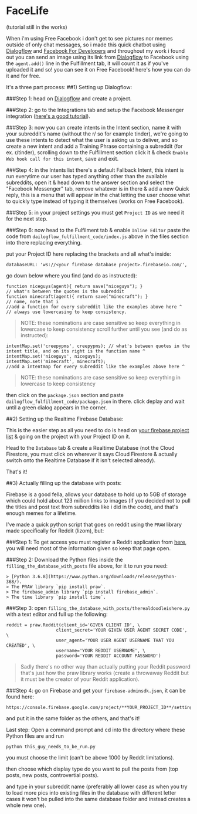 # FaceLife
(tutorial still in the works)

  When i'm using Free Facebook i don't get to see pictures nor memes outside of only chat messages, so i made this quick chatbot using [Dialogflow](https://dialogflow.com) and [Facebook For Developers](https://developers.facebook.com) and throughout my work i found out you can send an image using its link from [Dialogflow](https://dialogflow.com) to Facebook using the `agent.add()` line in the Fulfillment tab, it will count it as if you've uploaded it and so! you can see it on Free Facebook! here's how you can do it and for free.
  
  It's a three part process:
  ##1) Setting up Dialogflow:
  
  ###Step 1:
  head on [Dialogflow](https://dialogflow.com) and create a project.
  
  ###Step 2:
  go to the Integrations tab and setup the Facebook Messenger integration ([here's a good tutorial](https://www.youtube.com/watch?v=-2hE3YHsuBQ)).
  
  ###Step 3:
  now you can create intents in the Intent section, name it with your subreddit's name (without the r/ so for example tinder), we're going to use these intents to detect what the user is asking us to deliver, and so create a new intent and add a Training Phrase containing a subreddit (for ex. r/tinder), scrolling down to the Fulfillment section click it & check `Enable Web hook call for this intent`, save and exit.
  
  ###Step 4:
  in the Intents list there's a default Fallback Intent, this intent is run everytime our user has typed anything other than the available subreddits, open it & head down to the answer section and select the "Facebook Messenger" tab, remove whatever is in there & add a new Quick reply, this is a menu that will appear in the chat letting the user choose what to quickly type instead of typing it themselves (works on Free Facebook).
  
  ###Step 5:
  in your project settings you must get `Project ID` as we need it for the next step.
  
  ###Step 6:
  now head to the Fulfilment tab & enable `Inline Editor` paste the code from `dailogflow_fulfillment_code/index.js` above in the files section into there replacing everything.
  
  put your Project ID here replacing the brackets and all what's inside:
  ```
  databaseURL: 'ws://<your firebase database project>.firebaseio.com/',
  ```
  
  go down below where you find (and do as instructed):
  ```
  function niceguys(agent){ return save("niceguys"); }                 // what's between the quotes is the subreddit
  function minecraft(agent){ return save("minecraft"); }               // name, note that i
  //add a function for every subreddit like the examples above here ^  // always use lowercasing to keep consistency.
  ```
  >NOTE: these nominations are case sensitive so keep everything in lowercase to keep consistency
  >scroll further until you see (and do as instructed):
  ```
  intentMap.set('creepypms', creepypms); // what's between quotes in the intent title, and on its right is the function name ^
  intentMap.set('niceguys', niceguys);
  intentMap.set('minecraft', minecraft);
  //add a intentmap for every subreddit like the examples above here ^
  ```
  >NOTE: these nominations are case sensitive so keep everything in lowercase to keep consistency
  
  
  
  then click on the `package.json` section and paste `dailogflow_fulfillment_code/package.json` in there.
  click deplay and wait until a green dialog appears in the corner.
  
   ##2) Setting up the Realtime Firebase Database:
  
  This is the easier step as all you need to do is head on [your firebase project list](https://console.firebase.google.com/u/0/) & going on the project with your Project ID on it.
  
  Head to the `Database` tab & create a Realtime Database (not the Cloud Firestore, you must click on wherever it says Cloud Firestore & actually switch onto the Realtime Database if it isn't selected already).
  
  That's it!
  
  ##3) Actually filling up the database with posts:
  
  Firebase is a good fella, allows your database to hold up to 5GB of storage which could hold about 123 million links to images (if you decided not to pull the titles and post text from subreddits like i did in the code), and that's enough memes for a lifetime.
  
  I've made a quick python script that goes on reddit using the `PRAW` library made specifically for Reddit (lizom), but:
  
  ###Step 1:
  To get access you must register a Reddit application from [here](https://www.reddit.com/prefs/apps/), you will need most of the information given so keep that page open.
  
  ###Step 2:
  Download the Python files inside the `filling_the_database_with_posts` file above, for it to run you need:
  
    > [Python 3.6.8](https://www.python.org/downloads/release/python-368/).
    > The PRAW library `pip install praw`.
    > The firebase_admin library `pip install firebase_admin`.
    > The time library `pip install time`.
    
  ###Step 3:
  open `filling_the_database_with_posts/therealdoodleishere.py` with a text editor and full up the following:
  ```
  reddit = praw.Reddit(client_id='GIVEN CLIENT ID', \
                     client_secret='YOUR GIVEN USER AGENT SECRET CODE', \
                     user_agent='YOUR USER AGENT USERNAME THAT YOU CREATED', \
                     username='YOUR REDDIT USERNAME', \
                     password='YOUR REDDIT ACCOUNT PASSWORD')
  ```
  >Sadly there's no other way than actually putting your Reddit password that's just how the praw library works (create a throwaway Reddit but it must be the creator of your Reddit application).
  
  ###Step 4:
  go on Firebase and get your `firebase-adminsdk.json`, it can be found here:
  ```
  https://console.firebase.google.com/project/**YOUR_PROJECT_ID**/settings/serviceaccounts/adminsdk
  ```
  and put it in the same folder as the others, and that's it!
  
  Last step: Open a command prompt and cd into the directory where these Python files are and run
  ```
  python this_guy_needs_to_be_run.py
  ```
  you must choose the limit (can't be above 1000 by Reddit limitations).
  
  then choose which display type do you want to pull the posts from (top posts, new posts, controvertial posts).
  
  and type in your subreddit name (preferably all lower case as when you try to load more pics into existing files in the database with different letter cases it won't be pulled into the same database folder and instead creates a whole new one).

